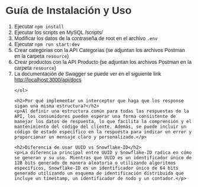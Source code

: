 <!DOCTYPE html>
<html lang="es">
<head>
    <meta charset="UTF-8">
    <meta name="viewport" content="width=device-width, initial-scale=1.0">
    <title>Guía de Instalación y Uso</title>
    <style>
        body {
            font-family: Arial, sans-serif;
            margin: 0;
            padding: 20px;
        }
        h1 {
            color: #333;
        }        
    </style>
</head>
<body>
    <h1>Guía de Instalación y Uso</h1>
    <ol>
        <li>Ejecutar <code>npm install</code></li>
        <li>Ejecutar los scripts en MySQL /scripts/</li>
        <li>Modificar los datos de la contraseña de root en el archivo <code>.env</code></li>
        <li>Ejecutar <code>npm run start:dev</code></li>
        <li>Crear categorías con la API Categorías (se adjuntan los archivos Postman en la carpeta <code>resource</code>)</li>
        <li>Crear productos con la API Producto (se adjuntan los archivos Postman en la carpeta <code>resource</code>)</li>
        <li>La documentación de Swagger se puede ver en el siguiente link <a href="http://localhost:3000/api/docs">http://localhost:3000/api/docs</a></li>

    </ol>

    <h2>Por qué implementar un interceptor que haga que los response sigan una misma estructura?</h2>
    <p>Al definir una estructura común para todas las respuestas de la API, los consumidores pueden esperar una forma consistente de manejar los datos de respuesta, lo que facilita la comprensión y el mantenimiento del código del cliente. Además, se puede incluir un código de estado específico en la respuesta para indicar un error y proporcionar un mensaje claro y personalizado.</p>

    <h2>Diferencia de usar UUID vs Snowflake-ID</h2>
    <p>La diferencia principal entre UUID y Snowflake-ID radica en cómo se generan y su uso. Mientras que UUID es un identificador único de 128 bits generado de manera aleatoria o utilizando algoritmos específicos, Snowflake-ID es un identificador único de 64 bits generado utilizando un esquema de identificación distribuida que incluye un timestamp, un identificador de nodo y un contador.</p>        
</body>
</html>

